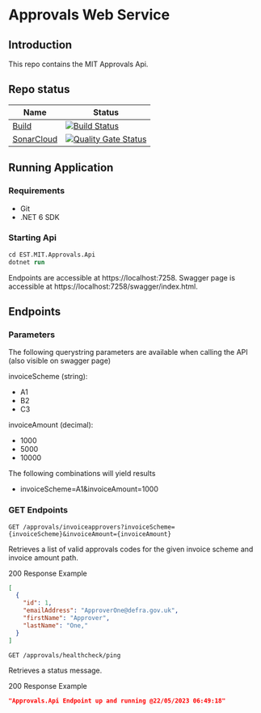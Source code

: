# Approvals Web Service

## Introduction 
This repo contains the MIT Approvals Api.

## Repo status

| Name                                              |  Status|
|---------------------------------------------------|---------------------|
|[Build]() | [![Build Status](https://dev.azure.com/defragovuk/DEFRA-EST/_apis/build/status/EST.MIT.Approvals?branchName=main)](https://dev.azure.com/defragovuk/DEFRA-EST/_build/latest?definitionId=3703&branchName=main) |
|[SonarCloud](https://sonarcloud.io/project/overview?id=EST.MIT.Approvals)| [![Quality Gate Status](https://sonarcloud.io/api/project_badges/measure?project=EST.MIT.Approvals&metric=alert_status&token=e40e1dada8517104fe7cb280a5a9de6b558a717c)](https://sonarcloud.io/summary/new_code?id=EST.MIT.Approvals) |


## Running Application
### Requirements
* Git
* .NET 6 SDK

### Starting Api
```ps
cd EST.MIT.Approvals.Api
dotnet run
```

Endpoints are accessible at https://localhost:7258.
Swagger page is accessible at https://localhost:7258/swagger/index.html.

## Endpoints

### Parameters
The following querystring parameters are available when calling the API (also visible on swagger page)

invoiceScheme (string):
* A1
* B2
* C3

invoiceAmount (decimal):
* 1000
* 5000
* 10000

The following combinations will yield results
* invoiceScheme=A1&invoiceAmount=1000


### GET Endpoints

`GET /approvals/invoiceapprovers?invoiceScheme={invoiceScheme}&invoiceAmount={invoiceAmount}`

Retrieves a list of valid approvals codes for the given invoice scheme and invoice amount path.

200 Response Example

```json
[
  {
    "id": 1,
    "emailAddress": "ApproverOne@defra.gov.uk",
    "firstName": "Approver",
    "lastName": "One,"
  }
]
```


`GET /approvals/healthcheck/ping`

Retrieves a status message.

200 Response Example

```json
"Approvals.Api Endpoint up and running @22/05/2023 06:49:18"
```

